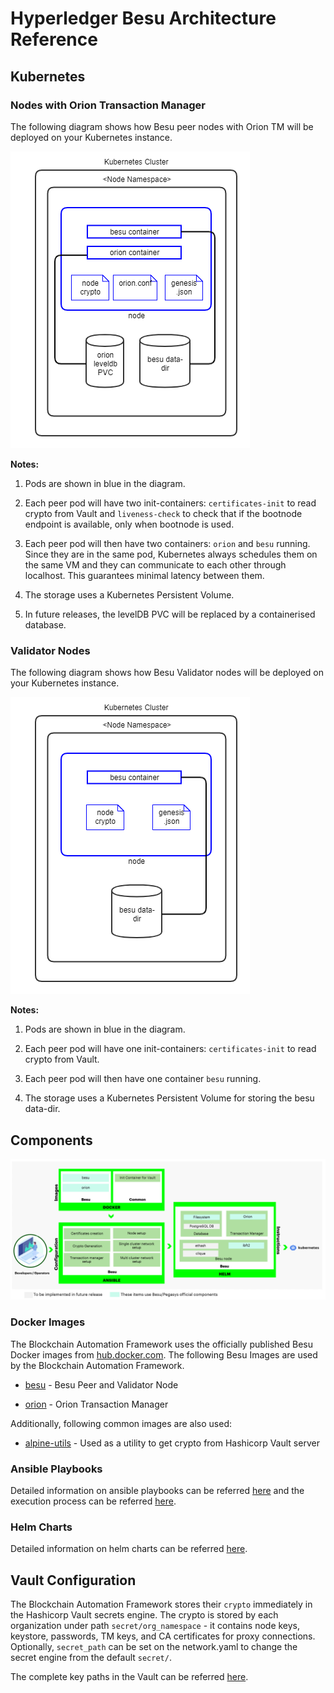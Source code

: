 # Hyperledger Besu Architecture Reference

## Kubernetes

### Nodes with Orion Transaction Manager

The following diagram shows how Besu peer nodes with Orion TM will be deployed on your Kubernetes instance.

![Figure: Hyperledger Besu Kubernetes Deployment - Orion Peers](../_static/besu-orion-node.png)

**Notes:**

1. Pods are shown in blue in the diagram.

1. Each peer pod will have two init-containers: `certificates-init` to read crypto from Vault and `liveness-check` to check that if the bootnode endpoint is available, only when bootnode is used.

1. Each peer pod will then have two containers: `orion` and `besu` running. Since they are in the same pod, Kubernetes always schedules them on the same VM and they can communicate to each other through localhost. This guarantees minimal latency between them.

1. The storage uses a Kubernetes Persistent Volume.

1. In future releases, the levelDB PVC will be replaced by a containerised database.

### Validator Nodes

The following diagram shows how Besu Validator nodes will be deployed on your Kubernetes instance.

![Figure: Hyperledger Besu Kubernetes Deployment - Validators](../_static/besu-validator-node.png)

**Notes:**

1. Pods are shown in blue in the diagram.

1. Each peer pod will have one init-containers: `certificates-init` to read crypto from Vault.

1. Each peer pod will then have one container `besu` running. 

1. The storage uses a Kubernetes Persistent Volume for storing the besu data-dir.


## Components

![Figure: Hyperledger Besu Components](../../images/blockchain-automation-framework-besu.png)

### Docker Images
The Blockchain Automation Framework uses the officially published Besu Docker images from [hub.docker.com](https://hub.docker.com/u/hyperledger). The following Besu Images are used by the Blockchain Automation Framework.

*  [besu](https://hub.docker.com/r/hyperledger/besu) - Besu Peer and Validator Node

*  [orion](https://hub.docker.com/r/pegasyseng/orion) - Orion Transaction Manager

Additionally, following common images are also used:

*  [alpine-utils](https://hub.docker.com/r/hyperledgerlabs/alpine-utils) - Used as a utility to get crypto from Hashicorp Vault server

### Ansible Playbooks
Detailed information on ansible playbooks can be referred [here](../developer/besu-ansible.md) and the execution process can be referred [here](../operations/setting_dlt.md).

### Helm Charts
Detailed information on helm charts can be referred [here](../developer/besu-helmcharts.md).

<a  name="vault-config"></a>

## Vault Configuration

The Blockchain Automation Framework stores their `crypto` immediately in the Hashicorp Vault secrets engine.
The crypto is stored by each organization under path `secret/org_namespace` - it contains node keys, keystore, passwords, TM keys, and CA certificates for proxy connections.
Optionally, `secret_path` can be set on the network.yaml to change the secret engine from the default `secret/`.


The complete key paths in the Vault can be referred [here](certificates_path_list_besu.md).